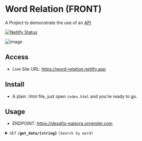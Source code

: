
# Word Relation (FRONT)
A Project to demonstrate the use of an [API](https://github.com/SamuelsonPajeu/desafio_palavra)

[![Netlify Status](https://api.netlify.com/api/v1/badges/37b3f99f-2b5e-46c0-a344-5ef4bf82ce34/deploy-status)](https://app.netlify.com/sites/word-relation/deploys)

![image](https://github.com/SamuelsonPajeu/Word-Relation/assets/79151331/d801ba6a-ad04-4d39-ad45-a43bdcdc062a)


## Access
- Live Site URL: https://word-relation.netlify.app

## Install
- A plain .html file, just open `index.html` and you're ready to go.

## Usage
- ENDPOINT: https://desafio-palavra.onrender.com

<details>
  <summary><code>GET</code> <code><b>/get_data/{string}</b></code> <code>(Search by word)</code></summary>
 
##### Parameters

> | name              |  type     | data type      | description                         |
> |-------------------|-----------|----------------|-------------------------------------|
> | `string` |  required | string | Exactly match of a brasilian word |

##### Responses

> | http code     | content-type                      | response                                                            |
> |---------------|-----------------------------------|---------------------------------------------------------------------|
> | `200`         | `application/json`        | JSON       |


##### Example cURL

> ```javascript
>  curl -X GET "https://desafio-palavra.onrender.com/get_data/amor" -H "Content-Type: application/json" -H "accept: */*"
> ```

</details>


